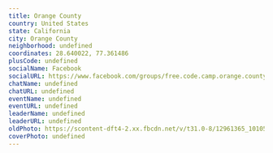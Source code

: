 ```yaml
---
title: Orange County
country: United States
state: California
city: Orange County
neighborhood: undefined
coordinates: 28.640022, 77.361486
plusCode: undefined
socialName: Facebook
socialURL: https://www.facebook.com/groups/free.code.camp.orange.county
chatName: undefined
chatURL: undefined
eventName: undefined
eventURL: undefined
leaderName: undefined
leaderURL: undefined
oldPhoto: https://scontent-dft4-2.xx.fbcdn.net/v/t31.0-8/12961365_10105446661263986_5525931074285635905_o.jpg?oh=41a157cb001e881ea8570b364f2820ca&oe=59988A69
coverPhoto: undefined
---
```

